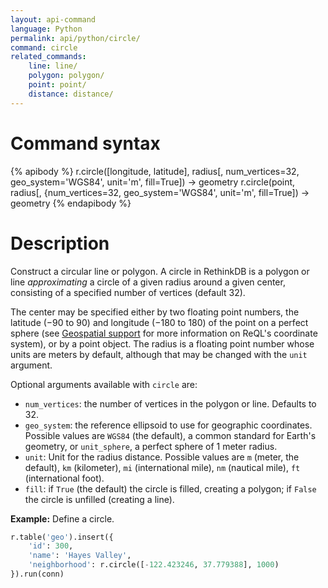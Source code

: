 ```yaml
---
layout: api-command
language: Python
permalink: api/python/circle/
command: circle
related_commands:
    line: line/
    polygon: polygon/
    point: point/
    distance: distance/
---
```

# Command syntax #

{% apibody %}
r.circle([longitude, latitude], radius[, num_vertices=32, geo_system='WGS84', unit='m', fill=True]) &rarr; geometry
r.circle(point, radius[, {num_vertices=32, geo_system='WGS84', unit='m', fill=True]) &rarr; geometry
{% endapibody %}

# Description #

Construct a circular line or polygon. A circle in RethinkDB is a polygon or line *approximating* a circle of a given radius around a given center, consisting of a specified number of vertices (default 32).

The center may be specified either by two floating point numbers, the latitude (&minus;90 to 90) and longitude (&minus;180 to 180) of the point on a perfect sphere (see [Geospatial support](/docs/geo-support/) for more information on ReQL's coordinate system), or by a point object. The radius is a floating point number whose units are meters by default, although that may be changed with the `unit` argument.

Optional arguments available with `circle` are:

* `num_vertices`: the number of vertices in the polygon or line. Defaults to 32.
* `geo_system`: the reference ellipsoid to use for geographic coordinates. Possible values are `WGS84` (the default), a common standard for Earth's geometry, or `unit_sphere`, a perfect sphere of 1 meter radius.
* `unit`: Unit for the radius distance. Possible values are `m` (meter, the default), `km` (kilometer), `mi` (international mile), `nm` (nautical mile), `ft` (international foot).
* `fill`: if `True` (the default) the circle is filled, creating a polygon; if `False` the circle is unfilled (creating a line).



__Example:__ Define a circle.

```py
r.table('geo').insert({
    'id': 300,
    'name': 'Hayes Valley',
    'neighborhood': r.circle([-122.423246, 37.779388], 1000)
}).run(conn)
```
